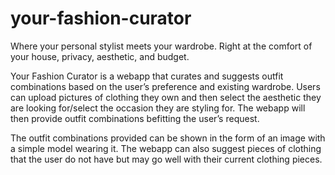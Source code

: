 # your-fashion-curator
Where your personal stylist meets your wardrobe. Right at the comfort of your house, privacy, aesthetic, and budget. 

Your Fashion Curator is a webapp that curates and suggests outfit combinations based on the user’s preference and existing wardrobe. 
Users can upload pictures of clothing they own and then select the aesthetic they are looking for/select the occasion they are styling for. 
The webapp will then provide outfit combinations befitting the user’s request. 

The outfit combinations provided can be shown in the form of an image with a simple model wearing it. 
The webapp can also suggest pieces of clothing that the user do not have but may go well with their current clothing pieces. 
